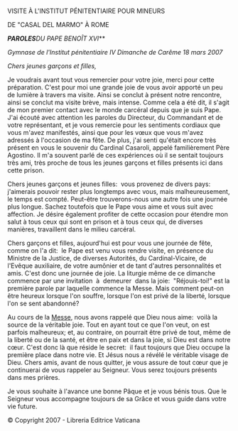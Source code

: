 VISITE À L'INSTITUT PÉNITENTIAIRE POUR MINEURS

DE "CASAL DEL MARMO" À ROME

***PAROLES**DU PAPE BENOÎT XVI***

*Gymnase de l'Institut pénitentiaire* *IV Dimanche de Carême 18 mars 2007*

*Chers jeunes garçons et filles,*

Je voudrais avant tout vous remercier pour votre joie, merci pour cette préparation. C'est pour moi une grande joie de vous avoir apporté un peu de lumière à travers ma visite. Ainsi se conclut à présent notre rencontre, ainsi se conclut ma visite brève, mais intense. Comme cela a été dit, il s'agit de mon premier contact avec le monde carcéral depuis que je suis Pape. J'ai écouté avec attention les paroles du Directeur, du Commandant et de votre représentant, et je vous remercie pour les sentiments cordiaux que vous m'avez manifestés, ainsi que pour les vœux que vous m'avez adressés à l'occasion de ma fête. De plus, j'ai senti qu'était encore très présent en vous le souvenir du Cardinal Casaroli, appelé familièrement Père Agostino. Il m'a souvent parlé de ces expériences où il se sentait toujours très ami, très proche de tous les jeunes garçons et filles présents ici dans cette prison.

Chers jeunes garçons et jeunes filles:  vous provenez de divers pays:  j'aimerais pouvoir rester plus longtemps avec vous, mais malheureusement, le temps est compté. Peut-être trouverons-nous une autre fois une journée plus longue. Sachez toutefois que le Pape vous aime et vous suit avec affection. Je désire également profiter de cette occasion pour étendre mon salut à tous ceux qui sont en prison et à tous ceux qui, de diverses manières, travaillent dans le milieu carcéral.

Chers garçons et filles, aujourd'hui est pour vous une journée de fête, comme on l'a dit:  le Pape est venu vous rendre visite, en présence du Ministre de la Justice, de diverses Autorités, du Cardinal-Vicaire, de l'Evêque auxiliaire, de votre aumônier et de tant d'autres personnalités et amis. C'est donc une journée de joie. La liturgie même de ce dimanche commence par une invitation  à  demeurer  dans la joie:  "Réjouis-toi!" est la première parole par laquelle commence la Messe. Mais comment peut-on être heureux lorsque l'on souffre, lorsque l'on est privé de la liberté, lorsque l'on se sent abandonné?

Au cours de la [Messe](/content/benedict-xvi/fr/homilies/2007/documents/hf_ben-xvi_hom_20070318_istituto-penitenziario.html), nous avons rappelé que Dieu nous aime:  voilà la source de la véritable joie. Tout en ayant tout ce que l'on veut, on est parfois malheureux; et, au contraire, on pourrait être privé de tout, même de la liberté ou de la santé, et être en paix et dans la joie, si Dieu est dans notre cœur. C'est donc là que réside le secret:  il faut toujours que Dieu occupe la première place dans notre vie. Et Jésus nous a révélé le véritable visage de Dieu. Chers amis, avant de nous quitter, je vous assure de tout cœur que je continuerai de vous rappeler au Seigneur. Vous serez toujours présents dans mes prières.

Je vous souhaite à l'avance une bonne Pâque et je vous bénis tous. Que le Seigneur vous accompagne toujours de sa Grâce et vous guide dans votre vie future.

© Copyright 2007 - Libreria Editrice Vaticana